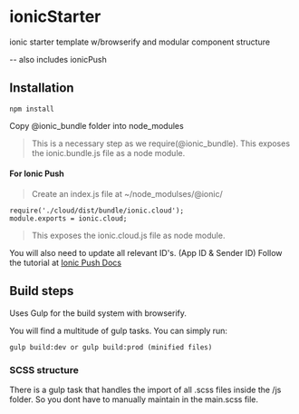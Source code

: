 # ionicStarter
ionic starter template w/browserify and modular component structure

-- also includes ionicPush

## Installation
```
npm install
```
Copy @ionic_bundle folder into node_modules

> This is a necessary step as we require(@ionic_bundle).
> This exposes the ionic.bundle.js file as a node module.

#### For Ionic Push
> Create an index.js file at ~/node_modulses/@ionic/
```
require('./cloud/dist/bundle/ionic.cloud');
module.exports = ionic.cloud;
```

> This exposes the ionic.cloud.js file as node module.

You will also need to update all relevant ID's. (App ID & Sender ID)
Follow the tutorial at [Ionic Push Docs](http://docs.ionic.io/services/push/ "Ionic Push Docs")

## Build steps
Uses Gulp for the build system with browserify.

You will find a multitude of gulp tasks. You can simply run:

```
gulp build:dev or gulp build:prod (minified files)
```

### SCSS structure
There is a gulp task that handles the import of all .scss files inside the /js folder. So you dont have to manually maintain in the main.scss file.

